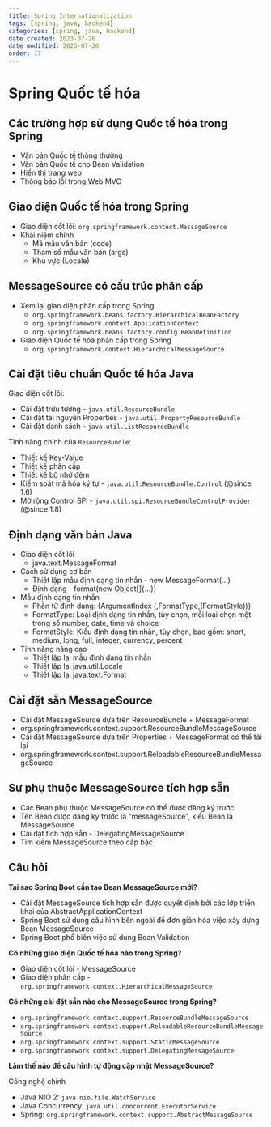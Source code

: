 ```yaml
---
title: Spring Internationalization
tags: [spring, java, backend]
categories: [spring, java, backend]
date created: 2023-07-26
date modified: 2023-07-26
order: 17
---
```


# Spring Quốc tế hóa

## Các trường hợp sử dụng Quốc tế hóa trong Spring

- Văn bản Quốc tế thông thường
- Văn bản Quốc tế cho Bean Validation
- Hiển thị trang web
- Thông báo lỗi trong Web MVC

## Giao diện Quốc tế hóa trong Spring

- Giao diện cốt lõi: `org.springframework.context.MessageSource`
- Khái niệm chính
  - Mã mẫu văn bản (code)
  - Tham số mẫu văn bản (args)
  - Khu vực (Locale)

## MessageSource có cấu trúc phân cấp

- Xem lại giao diện phân cấp trong Spring
  - `org.springframework.beans.factory.HierarchicalBeanFactory`
  - `org.springframework.context.ApplicationContext`
  - `org.springframework.beans.factory.config.BeanDefinition`
- Giao diện Quốc tế hóa phân cấp trong Spring
  - `org.springframework.context.HierarchicalMessageSource`

## Cài đặt tiêu chuẩn Quốc tế hóa Java

Giao diện cốt lõi:

- Cài đặt trừu tượng - `java.util.ResourceBundle`
- Cài đặt tài nguyên Properties - `java.util.PropertyResourceBundle`
- Cài đặt danh sách - `java.util.ListResourceBundle`

Tính năng chính của `ResourceBundle`:

- Thiết kế Key-Value
- Thiết kế phân cấp
- Thiết kế bộ nhớ đệm
- Kiểm soát mã hóa ký tự - `java.util.ResourceBundle.Control` (@since 1.6)
- Mở rộng Control SPI - `java.util.spi.ResourceBundleControlProvider` (@since 1.8)

## Định dạng văn bản Java

- Giao diện cốt lõi
  - java.text.MessageFormat
- Cách sử dụng cơ bản
  - Thiết lập mẫu định dạng tin nhắn - new MessageFormat(…)
  - Định dạng - format(new Object[]{…})
- Mẫu định dạng tin nhắn
  - Phần tử định dạng: {ArgumentIndex (,FormatType,(FormatStyle))}
  - FormatType: Loại định dạng tin nhắn, tùy chọn, mỗi loại chọn một trong số number, date, time và choice
  - FormatStyle: Kiểu định dạng tin nhắn, tùy chọn, bao gồm: short, medium, long, full, integer, currency, percent
- Tính năng nâng cao
  - Thiết lập lại mẫu định dạng tin nhắn
  - Thiết lập lại java.util.Locale
  - Thiết lập lại java.text.Format

## Cài đặt sẵn MessageSource

- Cài đặt MessageSource dựa trên ResourceBundle + MessageFormat
- org.springframework.context.support.ResourceBundleMessageSource
- Cài đặt MessageSource dựa trên Properties + MessageFormat có thể tải lại
- org.springframework.context.support.ReloadableResourceBundleMessageSource

## Sự phụ thuộc MessageSource tích hợp sẵn

- Các Bean phụ thuộc MessageSource có thể được đăng ký trước
- Tên Bean được đăng ký trước là "messageSource", kiểu Bean là MessageSource
- Cài đặt tích hợp sẵn - DelegatingMessageSource
- Tìm kiếm MessageSource theo cấp bậc

## Câu hỏi

**Tại sao Spring Boot cần tạo Bean MessageSource mới?**

- Cài đặt MessageSource tích hợp sẵn được quyết định bởi các lớp triển khai của AbstractApplicationContext
- Spring Boot sử dụng cấu hình bên ngoài để đơn giản hóa việc xây dựng Bean MessageSource
- Spring Boot phổ biến việc sử dụng Bean Validation

**Có những giao diện Quốc tế hóa nào trong Spring?**

- Giao diện cốt lõi - MessageSource
- Giao diện phân cấp - `org.springframework.context.HierarchicalMessageSource`

**Có những cài đặt sẵn nào cho MessageSource trong Spring?**

- `org.springframework.context.support.ResourceBundleMessageSource`
- `org.springframework.context.support.ReloadableResourceBundleMessageSource`
- `org.springframework.context.support.StaticMessageSource`
- `org.springframework.context.support.DelegatingMessageSource`

**Làm thế nào để cấu hình tự động cập nhật MessageSource?**

Công nghệ chính

- Java NIO 2: `java.nio.file.WatchService`
- Java Concurrency: `java.util.concurrent.ExecutorService`
- Spring: `org.springframework.context.support.AbstractMessageSource`
